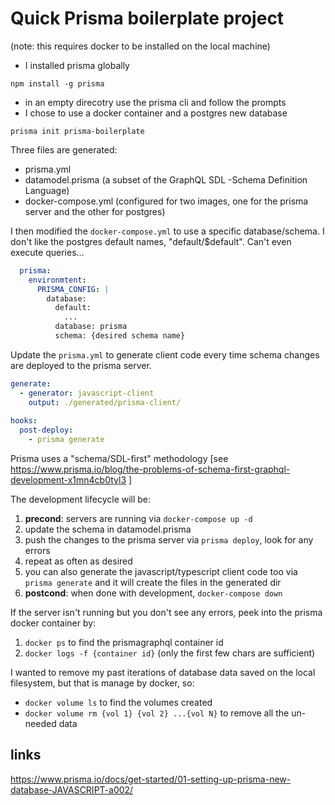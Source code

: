 # Quick Prisma boilerplate project
(note: this requires docker to be installed on the local machine)
- I installed prisma globally

```
npm install -g prisma
```

- in an empty direcotry use the prisma cli and follow the prompts
- I chose to use a docker container and a postgres new database
```
prisma init prisma-boilerplate
```
Three files are generated:
- prisma.yml
- datamodel.prisma (a subset of the GraphQL SDL -Schema Definition Language)
- docker-compose.yml (configured for two images, one for the prisma server and the other for postgres)

I then modified the `docker-compose.yml` to use a specific database/schema.
I don't like the postgres default names, "default/$default". Can't even execute queries...
```yaml
  prisma:
    environmtent:
      PRISMA_CONFIG: |
        database:
          default:
            ...
          database: prisma
          schema: {desired schema name}
```

Update the `prisma.yml` to generate client code every time schema changes are deployed to the prisma server.

```yaml
generate:
  - generator: javascript-client
    output: ./generated/prisma-client/
    
hooks:
  post-deploy:
    - prisma generate
```

Prisma uses a "schema/SDL-first" methodology [see https://www.prisma.io/blog/the-problems-of-schema-first-graphql-development-x1mn4cb0tyl3 ]

The development lifecycle will be:
  1. **precond**: servers are running via `docker-compose up -d`
  1. update the schema in datamodel.prisma
  1. push the changes to the prisma server via `prisma deploy`, look for any errors
  1. repeat as often as desired
  1. you can also generate the javascript/typescript client code too via `prisma generate` and it will create the files in the generated dir
  1. **postcond**: when done with development, `docker-compose down`

If the server isn't running but you don't see any errors, peek into the prisma docker container by:
1) `docker ps` to find the prismagraphql container id
2) `docker logs -f {container id}` (only the first few chars are sufficient) 

I wanted to remove my past iterations of database data saved on the local filesystem, but that is manage by docker, so:
  * `docker volume ls` to find the volumes created
  * `docker volume rm {vol 1} {vol 2} ...{vol N}` to remove all the un-needed data

## links
https://www.prisma.io/docs/get-started/01-setting-up-prisma-new-database-JAVASCRIPT-a002/

